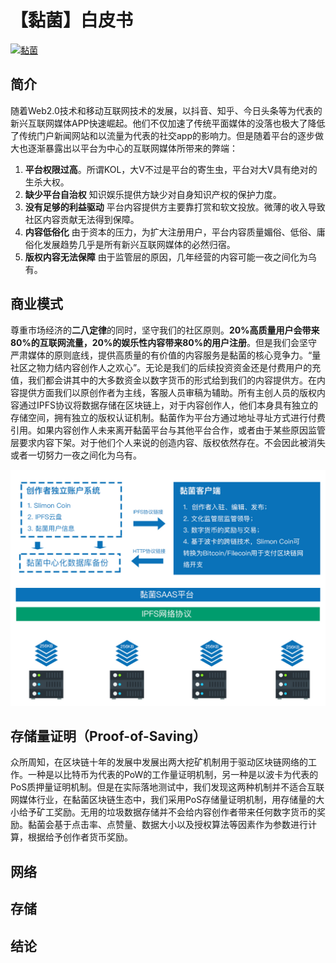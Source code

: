 # 【黏菌】白皮书


[![黏菌](https://img.shields.io/badge/Slimon-^0.0.1-blue.svg?style=flat-square)](https://github.com/ZhangWei-KUMO/wikiguild)

## 简介

随着Web2.0技术和移动互联网技术的发展，以抖音、知乎、今日头条等为代表的新兴互联网媒体APP快速崛起。他们不仅加速了传统平面媒体的没落也极大了降低了传统门户新闻网站和以流量为代表的社交app的影响力。但是随着平台的逐步做大也逐渐暴露出以平台为中心的互联网媒体所带来的弊端：

1. **平台权限过高**。所谓KOL，大V不过是平台的寄生虫，平台对大V具有绝对的生杀大权。
2. **缺少平台自治权** 知识娱乐提供方缺少对自身知识产权的保护力度。
3. **没有足够的利益驱动**  平台内容提供方主要靠打赏和软文投放。微薄的收入导致社区内容贡献无法得到保障。
4. **内容低俗化** 由于资本的压力，为扩大注册用户，平台内容质量媚俗、低俗、庸俗化发展趋势几乎是所有新兴互联网媒体的必然归宿。
5. **版权内容无法保障** 由于监管层的原因，几年经营的内容可能一夜之间化为乌有。

## 商业模式

尊重市场经济的**二八定律**的同时，坚守我们的社区原则。**20%高质量用户会带来80%的互联网流量，20%的娱乐性内容带来80%的用户注册**。但是我们会坚守严肃媒体的原则底线，提供高质量的有价值的内容服务是黏菌的核心竞争力。“量社区之物力结内容创作人之欢心”。无论是我们的后续投资资金还是付费用户的充值，我们都会讲其中的大多数资金以数字货币的形式给到我们的内容提供方。在内容提供方面我们以原创作者为主线，客服人员审稿为辅助。所有主创人员的版权内容通过IPFS协议将数据存储在区块链上，对于内容创作人，他们本身具有独立的存储空间，拥有独立的版权认证机制。黏菌作为平台方通过地址寻址方式进行付费引用。如果内容创作人未来离开黏菌平台与其他平台合作，或者由于某些原因监管层要求内容下架。对于他们个人来说的创造内容、版权依然存在。不会因此被消失或者一切努力一夜之间化为乌有。

![](architecture.jpg)

## 存储量证明（Proof-of-Saving）

众所周知，在区块链十年的发展中发展出两大挖矿机制用于驱动区块链网络的工作。一种是以比特币为代表的PoW的工作量证明机制，另一种是以波卡为代表的PoS质押量证明机制。但是在实际落地测试中，我们发现这两种机制并不适合互联网媒体行业，在黏菌区块链生态中，我们采用PoS存储量证明机制，用存储量的大小给予矿工奖励。无用的垃圾数据存储并不会给内容创作者带来任何数字货币的奖励。黏菌会基于点击率、点赞量、数据大小以及授权算法等因素作为参数进行计算，根据给予创作者货币奖励。


## 网络

## 存储

## 结论